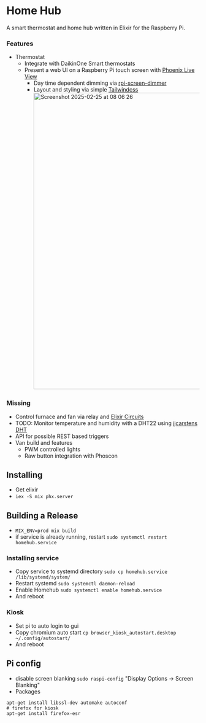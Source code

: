# Home Hub

A smart thermostat and home hub written in Elixir for the Raspberry Pi.

### Features

- Thermostat
  - Integrate with DaikinOne Smart thermostats
  - Present a web UI on a Raspberry Pi touch screen with [Phoenix Live View](https://github.com/phoenixframework/phoenix_live_view)
    - Day time dependent dimming via [rpi-screen-dimmer](https://github.com/hez/rpi-screen-dimmer)
    - Layout and styling via simple [Tailwindcss](https://tailwindcss.com)
      <img width="772" alt="Screenshot 2025-02-25 at 08 06 26" src="https://github.com/user-attachments/assets/036c5b8e-e6b7-4d14-b60c-b784dbe29dc4" />

### Missing

- Control furnace and fan via relay and [Elixir Circuits](https://github.com/elixir-circuits/circuits_gpio)
- TODO: Monitor temperature and humidity with a DHT22 using [jjcarstens DHT](https://github.com/jjcarstens/dht)
- API for possible REST based triggers
- Van build and features
  - PWM controlled lights
  - Raw button integration with Phoscon

## Installing

- Get elixir
- `iex -S mix phx.server`

## Building a Release

- `MIX_ENV=prod mix build`
- if service is already running, restart `sudo systemctl restart homehub.service`

### Installing service

- Copy service to systemd directory `sudo cp homehub.service /lib/systemd/system/`
- Restart systemd `sudo systemctl daemon-reload`
- Enable Homehub `sudo systemctl enable homehub.service`
- And reboot

### Kiosk

- Set pi to auto login to gui
- Copy chromium auto start `cp browser_kiosk_autostart.desktop ~/.config/autostart/`
- And reboot

## Pi config

- disable screen blanking `sudo raspi-config` "Display Options -> Screen Blanking"
- Packages
```
apt-get install libssl-dev automake autoconf
# firefox for kiosk
apt-get install firefox-esr
```
